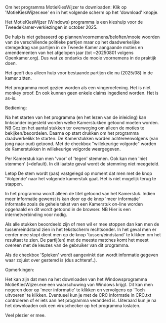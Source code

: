 Om het programma MotieKiesWijzer te downloaden: Klik op 'MotieKiesWijzer.exe' en in het volgende scherm op het 'download' knopje. 


Het MotieKiesWijzer (Windows) programma is een kieshulp voor de TweedeKamer-verkiezingen in october 2025.

De hulp is niet gebaseerd op plannen/voornemens/beloften/mooie woorden van de verschillende politieke partijen maar op het daadwerkelijke stemgedrag van partijen in de Tweede Kamer aangaande moties en amendementen van het afgelopen jaar (tot ~20250801 volgens Openkamer.org). Dus wat ze ondanks de mooie voornemens in de praktijk doen.

Het geeft dus alleen hulp voor bestaande partijen die nu (2025/08) in de kamer zitten.

Het programma moet gezien worden als een vingeroefening. Het is niet monkey proof. En ook kunnen geen enkele claims ingediend worden. Het is as-is.


Bediening:

Na het starten van het programma (en het lezen van de inleiding) kan linksonder ingesteld worden welke Kamerstukken getoond moeten worden. NB Gezien het aantal stukken ter overweging om alleen de moties te bekijken/beoordelen. Daarna op start drukken om het programma daadwerkelikk te starten. De Kamerstukken worden achtereenvolgens (van jong naar oud) getoond. Met de checkbox "willekeurige volgorde" worden de Kamerstukken in willekeurige volgorde weergegeven.  

Per Kamerstuk kan men 'voor' of 'tegen' stemmen. Ook kan men 'niet stemmen' (=default). In dit laatste geval wordt de stemming niet meegeteld.

Letop De stem wordt (pas) vastgelegd op moment dat men met de knop 'Volgende' naar het volgende kamerstuk gaat. Het is niet mogelijk terug te stappen.

In het programma wordt alleen de titel getoond van het Kamerstuk. Indien meer informatie gewenst is kan door op de knop 'meer informatie' informatie zoals de gehele tekst van een Kamerstuk on-line worden opgehaald en dit wordt getoond in de browser. NB Hier is een internetverbinding voor nodig.

Als alle stukken beoordeeld zijn of men wil er mee stoppen dan kan men de tussen/eindstand zien in het tekstscherm rechtsonder. In het geval men er eerder mee stopt dient men op de knop 'tussen/eindstand' te klikken om het resultaat te zien. De partij(en) met de meeste matches komt het meest overeen met de keuzes van de gebruiker van dit programma.

Als de checkbox 'Spieken' wordt aangevinkt dan wordt informatie gegeven waar zojuist over gestemd is (dus achteraf..). 


Opmerkingen:

Het kan zijn dat men na het downloaden van het Windowsprogramma MotieKiesWijzer.exe een waarschuwing van Windows krijgt. Dit kan men negeren door op 'meer informatie' te klikken en vervolgens op 'Toch uitvoeren' te klikken. Eventueel kun je met de CRC informatie in CRC.txt controleren of er iets aan het programma veranderd is. Uiteraard kun je na het downloaden ook een viruschecker op het programma loslaten. 


Veel plezier er mee.
